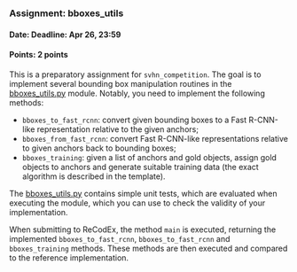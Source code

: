 ### Assignment: bboxes_utils
#### Date: Deadline: Apr 26, 23:59
#### Points: 2 points

This is a preparatory assignment for `svhn_competition`. The goal is to
implement several bounding box manipulation routines in the
[bboxes_utils.py](https://github.com/ufal/npfl114/tree/past-2021/labs/07/bboxes_utils.py)
module. Notably, you need to implement the following methods:
- `bboxes_to_fast_rcnn`: convert given bounding boxes to a Fast R-CNN-like
  representation relative to the given anchors;
- `bboxes_from_fast_rcnn`: convert Fast R-CNN-like representations relative to
  given anchors back to bounding boxes;
- `bboxes_training`: given a list of anchors and gold objects, assign gold
  objects to anchors and generate suitable training data (the exact algorithm
  is described in the template).

The [bboxes_utils.py](https://github.com/ufal/npfl114/tree/past-2021/labs/07/bboxes_utils.py)
contains simple unit tests, which are evaluated when executing the module,
which you can use to check the validity of your implementation.

When submitting to ReCodEx, the method `main` is executed, returning the
implemented `bboxes_to_fast_rcnn`, `bboxes_to_fast_rcnn` and `bboxes_training`
methods. These methods are then executed and compared to the reference
implementation.

